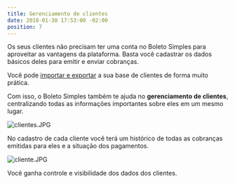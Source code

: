 ```yaml
---
title: Gerenciamento de clientes
date: 2018-01-30 17:53:00 -02:00
position: 7
---
```


Os seus clientes não precisam ter uma conta no Boleto Simples para aproveitar as vantagens da plataforma. Basta você cadastrar os dados básicos deles para emitir e enviar cobranças.

Você pode [importar e exportar](http://boletosimples-features.siteleaf.net/importacao-exportacao/) a sua base de clientes de forma muito prática. 

Com isso, o Boleto Simples também te ajuda no **gerenciamento de clientes**, centralizando todas as informações importantes sobre eles em um mesmo lugar.

![clientes.JPG](/uploads/clientes.JPG)

No cadastro de cada cliente você terá um histórico de todas as cobranças emitidas para eles e a situação dos pagamentos.

![cliente.JPG](/uploads/cliente.JPG)

Você ganha controle e visibilidade dos dados dos clientes.